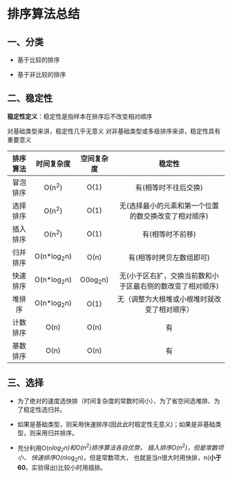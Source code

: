 # 排序算法总结

## 一、分类

- 基于比较的排序

- 基于非比较的排序

## 二、稳定性

**稳定性定义**：稳定性是指样本在排序后不改变相对顺序

对基础类型来讲，稳定性几乎无意义
对非基础类型或多级排序来讲，稳定性具有重要意义

| 排序算法 |       时间复杂度      |      空间复杂度     |                           稳定性                           |
|:--------:|:---------------------:|:-------------------:|:----------------------------------------------------------:|
| 冒泡排序 |    O(n<sup>2</sup>)   |         O(1)        |                    有(相等时不往后交换)                    |
| 选择排序 |    O(n<sup>2</sup>)   |         O(1)        |    无(选择最小的元素和第一个位置的数交换改变了相对顺序)    |
| 插入排序 |    O(n<sup>2</sup>)   |         O(1)        |                      有(相等时不前移)                      |
| 归并排序 | O(n*log<sub>2</sub>n) |         O(n)        |                  有(相等时拷贝左数组即可)                  |
| 快速排序 | O(n*log<sub>2</sub>n) | O(log<sub>2</sub>n) | 无(小于区右扩，交换当前数和小于区最右侧的数改变了相对顺序) |
|  堆排序  | O(n*log<sub>2</sub>n) |         O(1)        |        无（调整为大根堆或小根堆时就改变了相对顺序）        |
| 计数排序 |          O(n)         |         O(n)        |                             有                             |
| 基数排序 |          O(n)         |         O(n)        |                             有                             |

## 三、选择

- 为了绝对的速度选快排（时间复杂度的常数时间小）、为了省空间选堆排、为了稳定性选归并。

- 如果是基础类型，则采用快速排序(因此此时稳定性无意义)；如果是非基础类型，则采用归并排序。

- 充分利用O(n*log<sub>2</sub>n)和O(n<sup>2</sup>)排序算法各自优势，
插入排序O(n<sup>2</sup>)，但是常数项小，
快速排序O(n*log<sub>2</sub>n)，但是常数项大，
也就是当n很大时用快排，n(**小于60**，实验得出)比较小时用插排。

